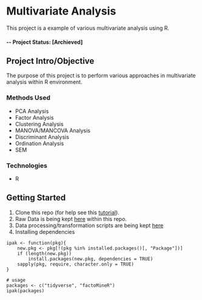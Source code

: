 # Multivariate Analysis
This project is a example of various multivariate analysis using R.

#### -- Project Status: [Archieved]

## Project Intro/Objective
The purpose of this project is to perform various approaches in multivariate analysis within R environment.

### Methods Used
* PCA Analysis
* Factor Analysis
* Clustering Analysis
* MANOVA/MANCOVA Analysis
* Discriminant Analysis
* Ordination Analysis
* SEM


### Technologies
* R


## Getting Started

1. Clone this repo (for help see this [tutorial](https://help.github.com/articles/cloning-a-repository/)).
2. Raw Data is being kept [here](https://github.com/cindyangelira/multivariate-analysis/tree/master/dataa) within this repo.
3. Data processing/transformation scripts are being kept [here](https://github.com/cindyangelira/multivariate-analysis/tree/master/src)
4. Installing dependencies
```
ipak <- function(pkg){
    new.pkg <- pkg[!(pkg %in% installed.packages()[, "Package"])]
    if (length(new.pkg)) 
        install.packages(new.pkg, dependencies = TRUE)
    sapply(pkg, require, character.only = TRUE)
}

# usage
packages <- c("tidyverse", "factoMineR")
ipak(packages)

